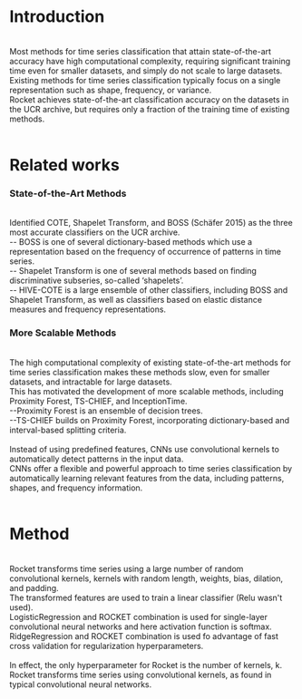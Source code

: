 # Introduction
<br/>Most methods for time series classification that attain state-of-the-art accuracy have high computational complexity, requiring significant training time even for smaller datasets, and simply do not scale to large datasets.
<br/>Existing methods for time series classification typically focus on a single representation such as shape, frequency, or variance.
<br/>Rocket achieves state-of-the-art classification accuracy on the datasets in the UCR archive, but requires only a fraction of the training time of existing methods.
<br/>
<br/>
# Related works
### State-of-the-Art Methods
<br/>Identified COTE, Shapelet Transform, and BOSS (Schäfer 2015) as the three most accurate classifiers on the UCR archive. 
<br/> -- BOSS is one of several dictionary-based methods which use a representation based on the frequency of occurrence of patterns in time series.
<br/> -- Shapelet Transform is one of several methods based on finding discriminative subseries, so-called ‘shapelets’.
<br/> -- HIVE-COTE is a large ensemble of other classifiers, including BOSS and Shapelet Transform, as well as classifiers based on elastic distance measures and frequency representations.
<br/>
 ### More Scalable Methods
<br/>The high computational complexity of existing state-of-the-art methods for time series classification makes these methods slow, even for smaller datasets, and intractable for large datasets. 
<br/>This has motivated the development of more scalable methods, including Proximity Forest, TS-CHIEF, and InceptionTime.
<br/>--Proximity Forest is an ensemble of decision trees.
<br/>--TS-CHIEF builds on Proximity Forest, incorporating dictionary-based and interval-based splitting criteria.
<br/>
<br/>Instead of using predefined features, CNNs use convolutional kernels to automatically detect patterns in the input data.
<br/>CNNs offer a flexible and powerful approach to time series classification by automatically learning relevant features from the data, including patterns, shapes, and frequency information.
<br/>
<br/>
# Method
<br/>Rocket transforms time series using a large number of random convolutional kernels, kernels with random length, weights, bias, dilation, and padding.
<br/>The transformed features are used to train a linear classifier (Relu wasn't used).
<br/>LogisticRegression and ROCKET combination is used for single-layer convolutional neural networks and here activation function is softmax.
<br/>RidgeRegression and ROCKET combination is used fo advantage of fast cross validation for regularization hyperparameters.
<br/>
<br/>In effect, the only hyperparameter for Rocket is the number of kernels, k.
<br/>Rocket transforms time series using convolutional kernels, as found in typical convolutional neural networks.
<br/>
<br/>
<br/>
<br/>
